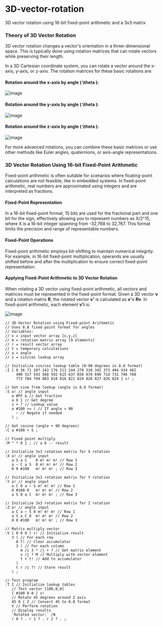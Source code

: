  

# 3D-vector-rotation
3D vector rotation using 16-bit fixed-point arithmetic and a 3x3 matrix


### Theory of 3D Vector Rotation

3D vector rotation changes a vector's orientation in a three-dimensional space. This is typically done using rotation matrices that can rotate vectors while preserving their length.

In a 3D Cartesian coordinate system, you can rotate a vector around the x-axis, y-axis, or z-axis. The rotation matrices for these basic rotations are:

#### Rotation around the x-axis by angle \( \theta \):
![image](https://github.com/SteveJustin1963/3D-vector-rotation/assets/58069246/e0a99033-cdbe-4ed8-8f84-e578d44f42a5)


#### Rotation around the y-axis by angle \( \theta \):
![image](https://github.com/SteveJustin1963/3D-vector-rotation/assets/58069246/e4d07f38-0f10-4d46-b692-01f8f20681fc)


#### Rotation around the z-axis by angle \( \theta \):
![image](https://github.com/SteveJustin1963/3D-vector-rotation/assets/58069246/242701bd-e834-4329-b97c-ee8de4cc0924)


For more advanced rotations, you can combine these basic matrices or use other methods like Euler angles, quaternions, or axis-angle representations.

### 3D Vector Rotation Using 16-bit Fixed-Point Arithmetic

Fixed-point arithmetic is often suitable for scenarios where floating-point calculations are not feasible, like in embedded systems. In fixed-point arithmetic, real numbers are approximated using integers and are interpreted as fractions.

#### Fixed-Point Representation
In a 16-bit fixed-point format, 15 bits are used for the fractional part and one bit for the sign, effectively allowing you to represent numbers as X/2^15, where X is a 16-bit integer spanning from -32,768 to 32,767. This format limits the precision and range of representable numbers.

#### Fixed-Point Operations
Fixed-point arithmetic employs bit-shifting to maintain numerical integrity. For example, in 16-bit fixed-point multiplication, operands are usually shifted before and after the multiplication to ensure correct fixed-point representation.

#### Applying Fixed-Point Arithmetic to 3D Vector Rotation
When rotating a 3D vector using fixed-point arithmetic, all vectors and matrices must be represented in the fixed-point format. Given a 3D vector **v** and a rotation matrix **R**, the rotated vector **v'** is calculated as **v'= Rv**. In fixed-point arithmetic, each element **v'i** is:

![image](https://github.com/SteveJustin1963/3D-vector-rotation/assets/58069246/40ad599d-d6b0-48a9-bc7f-eb1853ce1f2f)


 



```
// 3D Vector Rotation using Fixed-point Arithmetic
// Uses 8.8 fixed point format for angles
// Variables:
// v = input vector array [x,y,z]
// m = rotation matrix array [9 elements]
// r = result vector array
// t = temporary calculations
// a = angle
// s = sin/cos lookup array

// Initialize sin/cos lookup table (0-90 degrees in 8.8 format)
:I [ 0 36 71 107 142 176 211 244 278 310 342 373 404 434 462
     490 517 543 568 592 615 637 658 678 696 714 731 746 760
     773 784 794 803 810 816 821 824 826 827 826 824 ] s! ;

// Get sine from lookup (angle in 8.8 format)
:S a! // angle input
   a #FF & // Get fraction
   a 8 } // Get degree
   s + ? // Lookup value
   a #100 >= ( // If angle > 90
     ~ // Negate if needed
   ) ;

// Get cosine (angle + 90 degrees)
:C a #100 + S ;

// Fixed point multiply
:M " * 8 } ; // a b -- result

// Initialize 3x3 rotation matrix for X rotation
:X a! // angle input
   a S a C    0 m! m! m! // Row 1
   a ~ C a S  0 m! m! m! // Row 2
   0 0 #100   m! m! m! ; // Row 3

// Initialize 3x3 rotation matrix for Y rotation
:Y a! // angle input
   a C 0 a ~ S m! m! m! // Row 1
   0 #100 0   m! m! m! // Row 2
   a S 0 a C  m! m! m! ; // Row 3

// Initialize 3x3 rotation matrix for Z rotation
:Z a! // angle input
   a C a ~ S 0 m! m! m! // Row 1
   a S a C 0  m! m! m! // Row 2
   0 0 #100   m! m! m! ; // Row 3

// Matrix multiply vector
:V [ 0 0 0 ] r! // Initialize result
   3 ( // For each row
     0 t! // Clear accumulator
     3 ( // For each column
       m /i 3 * /j + ? // Get matrix element
       v /j ? M // Multiply with vector element
       t + t! // Add to accumulator
     )
     t r /i ?! // Store result
   ) ;

// Test program
:T I // Initialize lookup tables
   // Test vector [100,0,0]
   [ #100 0 0 ] v!
   // Rotate 45 degrees around Z axis
   45 8 { Z // Convert 45 to 8.8 format
   V // Perform rotation
   // Display results
   `Rotated vector:` /N
   r 0 ? . r 1 ? . r 2 ? . ;

   ```
